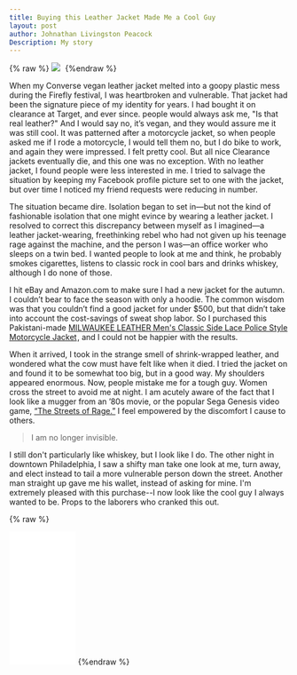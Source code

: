 ```yaml
---
title: Buying this Leather Jacket Made Me a Cool Guy
layout: post
author: Johnathan Livingston Peacock
Description: My story 
---
```


{% raw %} <a target="_blank"  href="https://www.amazon.com/gp/product/B00IVP0U4C/ref=as_li_tl?ie=UTF8&camp=1789&creative=9325&creativeASIN=B00IVP0U4C&linkCode=as2&tag=lovetruthlife-20&linkId=f3fcd9497ea1f9e4910fc8770514995e"><img border="0" src="//ws-na.amazon-adsystem.com/widgets/q?_encoding=UTF8&MarketPlace=US&ASIN=B00IVP0U4C&ServiceVersion=20070822&ID=AsinImage&WS=1&Format=_SL250_&tag=lovetruthlife-20" ></a><img src="//ir-na.amazon-adsystem.com/e/ir?t=lovetruthlife-20&l=am2&o=1&a=B00IVP0U4C" width="5" height="5" border="0" alt="" style="border:none !important; margin:0px !important;" />		{%endraw %}

When my Converse vegan leather jacket melted into a goopy plastic mess during the Firefly festival, I was heartbroken and vulnerable.  That jacket had been the signature piece of my identity for years.  I had bought it on clearance at Target, and ever since. people would always ask me, "Is that real leather?"  And I would say no, it’s vegan, and they would assure me it was still cool.  It was patterned after a motorcycle jacket, so when people asked me if I rode a motorcycle, I would tell them no, but I do bike to work, and again they were impressed.  I felt pretty cool.  But all nice Clearance jackets eventually die, and this one was no exception.  With no leather jacket, I found people were less interested in me.  I tried to salvage the situation by keeping my Facebook profile picture set to one with the jacket, but over time I noticed my friend requests were reducing in number.  

The situation became dire.  Isolation began to set in—but not the kind of fashionable isolation that one might evince by wearing a leather jacket.  I resolved to correct this discrepancy between myself as I imagined—a leather jacket-wearing, freethinking rebel who had not given up his teenage rage against the machine, and the person I was—an office worker who sleeps on a twin bed.  I wanted people to look at me and think, he probably smokes cigarettes, listens to classic rock in cool bars and drinks whiskey, although I do none of those. 

I hit eBay and Amazon.com to make sure I had a new jacket for the autumn.  I couldn’t bear to face the season with only a hoodie.  The common wisdom was that you couldn’t find a good jacket for under $500, but that didn’t take into account the cost-savings of sweat shop labor.  So I purchased this Pakistani-made <a target="_blank" href="https://www.amazon.com/gp/product/B00IVP0U4C/ref=as_li_tl?ie=UTF8&camp=1789&creative=9325&creativeASIN=B00IVP0U4C&linkCode=as2&tag=lovetruthlife-20&linkId=4ec242bee3a24e869a5f74ea147740a1">MILWAUKEE LEATHER Men's Classic Side Lace Police Style Motorcycle Jacket</a><img src="//ir-na.amazon-adsystem.com/e/ir?t=lovetruthlife-20&l=am2&o=1&a=B00IVP0U4C" width="1" height="1" border="0" alt="" style="border:none !important; margin:0px !important;" />, and I could not be happier with the results.

When it arrived, I took in the strange smell of shrink-wrapped leather, and wondered what the cow must have felt like when it died.  I tried the jacket on and found it to be somewhat too big, but in a good way.  My shoulders appeared enormous.  Now, people mistake me for a tough guy.  Women cross the street to avoid me at night.  I am acutely aware of the fact that I look like a mugger from an ’80s movie, or the popular Sega Genesis video game,  [“The Streets of Rage.”](https://en.wikipedia.org/wiki/Streets_of_Rage_(video_game))  I feel empowered by the discomfort I cause to others.  

>I am no longer invisible.

I still don't particularly like whiskey, but I look like I do.  The other night in downtown Philadelphia, I saw a shifty man take one look at me, turn away, and elect instead to tail a more vulnerable person down the street.  Another man straight up gave me his wallet, instead of asking for mine.  I'm extremely pleased with this purchase--I now look like the cool guy I always wanted to be.  Props to the laborers who cranked this out.  

{% raw %}
<iframe style="width:120px;height:240px;" marginwidth="0" marginheight="0" scrolling="no" frameborder="0" src="//ws-na.amazon-adsystem.com/widgets/q?ServiceVersion=20070822&OneJS=1&Operation=GetAdHtml&MarketPlace=US&source=ac&ref=qf_sp_asin_til&ad_type=product_link&tracking_id=lovetruthlife-20&marketplace=amazon&region=US&placement=B00IVP0U56&asins=B00IVP0U56&linkId=e7f8c67068a9a6196ba01c6cdeb635dd&show_border=true&link_opens_in_new_window=true&price_color=333333&title_color=0066c0&bg_color=ffffff">
    </iframe>
		{%endraw %}